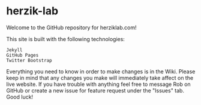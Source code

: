 # herzik-lab
Welcome to the GitHub repository for herziklab.com!

This site is built with the following technologies:

    Jekyll
    GitHub Pages
    Twitter Bootstrap

Everything you need to know in order to make changes is in the Wiki. Please keep in mind that any changes you make will immediately take affect on the live website. If you have trouble with anything feel free to message Rob on GitHub or create a new issue for feature request under the "Issues" tab. Good luck!
